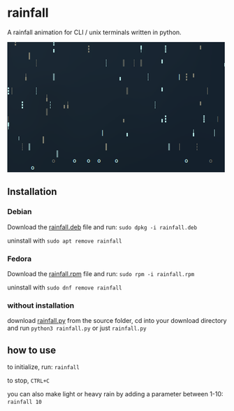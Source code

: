 # rainfall

A rainfall animation for CLI / unix terminals written in python.

![](rainfall.gif?raw=true)

## Installation


### Debian

Download the [rainfall.deb](rainfall.deb?raw=true) file and run:
`sudo dpkg -i rainfall.deb`

uninstall with `sudo apt remove rainfall`


### Fedora

Download the [rainfall.rpm](rainfall.rpm?raw=true) file and run:
`sudo rpm -i rainfall.rpm`

uninstall with `sudo dnf remove rainfall`


### without installation

download [rainfall.py](source/rainfall.py?raw=true) from the source folder, cd into your download directory and run
`python3 rainfall.py` or just `rainfall.py`


## how to use

to initialize, run:
`rainfall`

to stop, `CTRL+C`


you can also make light or heavy rain by adding a parameter between 1-10:
`rainfall 10`

